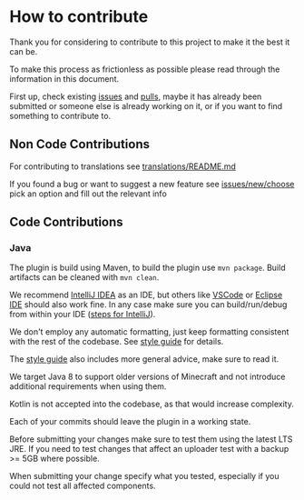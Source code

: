 # How to contribute

Thank you for considering to contribute to this project to make it the best it can be.

To make this process as frictionless as possible please read through the information in this document.

First up, check existing [issues](https://github.com/MaxMaeder/DriveBackupV2/issues) and [pulls](https://github.com/MaxMaeder/DriveBackupV2/pulls), maybe it has already been submitted or someone else is already working on it, or if you want to find something to contribute to.

## Non Code Contributions

For contributing to translations see [translations/README.md](translations/README.md)

If you found a bug or want to suggest a new feature see [issues/new/choose](https://github.com/MaxMaeder/DriveBackupV2/issues/new/choose) pick an option and fill out the relevant info

## Code Contributions

### Java

The plugin is build using Maven, to build the plugin use `mvn package`. Build artifacts can be cleaned with `mvn clean`.

We recommend [IntelliJ IDEA](https://www.jetbrains.com/idea/) as an IDE, but others like [VSCode](https://code.visualstudio.com/) or [Eclipse IDE](https://eclipseide.org/) should also work fine.
In any case make sure you can build/run/debug from within your IDE ([steps for IntelliJ](https://gist.github.com/StillGreen-san/e2c42fee924612eb44319cf6d62d93c5)).

We don't employ any automatic formatting, just keep formatting consistent with the rest of the codebase.
See [style guide](DriveBackup/styleguide.md) for details.

The [style guide](DriveBackup/styleguide.md) also includes more general advice, make sure to read it.

We target Java 8 to support older versions of Minecraft and not introduce additional requirements when using them.

Kotlin is not accepted into the codebase, as that would increase complexity.

Each of your commits should leave the plugin in a working state.

Before submitting your changes make sure to test them using the latest LTS JRE.
If you need to test changes that affect an uploader test with a backup >= 5GB where possible.

When submitting your change specify what you tested, especially if you could not test all affected components.

